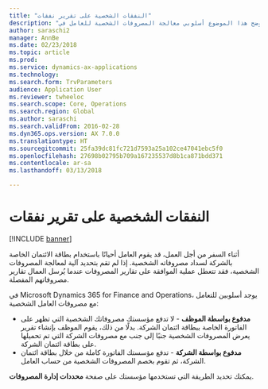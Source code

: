 ```yaml
---
title: "النفقات الشخصية على تقرير نفقات"
description: "يوضح هذا الموضوع أسلوبي معالجة المصروفات الشخصية للعامل في Microsoft Dynamics 365 for Finance and Operations."
author: saraschi2
manager: AnnBe
ms.date: 02/23/2018
ms.topic: article
ms.prod: 
ms.service: dynamics-ax-applications
ms.technology: 
ms.search.form: TrvParameters
audience: Application User
ms.reviewer: twheeloc
ms.search.scope: Core, Operations
ms.search.region: Global
ms.author: saraschi
ms.search.validFrom: 2016-02-28
ms.dyn365.ops.version: AX 7.0.0
ms.translationtype: HT
ms.sourcegitcommit: 25fa39dc81fc721d7593a25a102ce47041ebc5f0
ms.openlocfilehash: 27698b02795b709a167235537d8b1ca871bdd371
ms.contentlocale: ar-sa
ms.lasthandoff: 03/13/2018

---
```


# <a name="personal-expenses-on-an-expense-report"></a>النفقات الشخصية على تقرير نفقات

[!INCLUDE [banner](../includes/banner.md)]

أثناء السفر من أجل العمل، قد يقوم العامل أحيانًا باستخدام بطاقة الائتمان الخاصة بالشركة لسداد مصروفاته الشخصية. إذا لم تقم بتحديد آلية لمعالجة المصروفات الشخصية، فقد تتعطل عملية الموافقة على تقارير المصروفات عندما يُرسل العمال تقارير مصروفاتهم المفصلة. 

في Microsoft Dynamics 365 for Finance and Operations، يوجد أسلوبين للتعامل مع مصروفات العامل الشخصية:

- **مدفوع بواسطة الموظف** - لا تدفع مؤسستك مصروفاتك الشخصية التي تظهر على الفاتورة الخاصة ببطاقة ائتمان الشركة. بدلًا من ذلك، يقوم الموظف بإنشاء تقرير يعرض المصروفات الشخصية جنبًا إلى جنب مع مصروفات الشركة التي تم تحميلها على بطاقة ائتمان الشركة.
- **مدفوع بواسطة الشركة** - تدفع مؤسستك الفاتورة كاملة من خلال بطاقة ائتمان الشركة، ثم تقوم بخصم المصروفات الشخصية من حساب العامل.

يمكنك تحديد الطريقة التي تستخدمها مؤسستك على صفحة **محددات إدارة المصروفات**.

